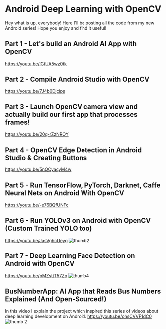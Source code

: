 # Android Deep Learning with OpenCV

Hey what is up, everybody! Here I'll be posting all the code from my new Android series! Hope you enjoy and find it useful!

## Part 1 - Let's build an Android AI App with OpenCV
https://youtu.be/lGtUA5wz0tk

## Part 2 - Compile Android Studio with OpenCV
https://youtu.be/7J4b0Djcips

## Part 3 - Launch OpenCV camera view and actually build our first app that processes frames! 
https://youtu.be/20q-rZzNROY

## Part 4 - OpenCV Edge Detection in Android Studio & Creating Buttons
https://youtu.be/5nQCyacyM4w

## Part 5 - Run TensorFlow, PyTorch, Darknet, Caffe Neural Nets on Android With OpenCV
https://youtu.be/-e76BQfUNFc

## Part 6 - Run YOLOv3 on Android with OpenCV (Custom Trained YOLO too)
https://youtu.be/JasVghcUeyg
![thumb2](https://user-images.githubusercontent.com/41416855/210200412-349f68cb-6a3d-4c82-ab71-079188fe16d3.png)

## Part 7 - Deep Learning Face Detection on Android with OpenCV
https://youtu.be/pMZsttT57Zo
![thumb4](https://user-images.githubusercontent.com/41416855/210200421-f92864c6-5a3c-4e9d-ac82-654fcd2b55d8.png)

## BusNumberApp: AI App that Reads Bus Numbers Explained (And Open-Sourced!)
In this video I explain the project which inspired this series of videos about deep learning development on Android. 
https://youtu.be/ohsCVVF1dC0
![thumb 2](https://user-images.githubusercontent.com/41416855/210200299-8e2e9c87-8b81-47e9-be1e-6eac568d9442.jpg)


